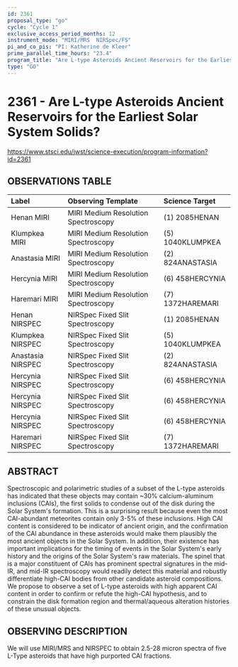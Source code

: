 ```yaml
---
id: 2361
proposal_type: "go"
cycle: "Cycle 1"
exclusive_access_period_months: 12
instrument_mode: "MIRI/MRS  NIRSpec/FS"
pi_and_co_pis: "PI: Katherine de Kleer"
prime_parallel_time_hours: "23.4"
program_title: "Are L-type Asteroids Ancient Reservoirs for the Earliest Solar System Solids?"
type: "GO"
---
```

# 2361 - Are L-type Asteroids Ancient Reservoirs for the Earliest Solar System Solids?
https://www.stsci.edu/jwst/science-execution/program-information?id=2361
## OBSERVATIONS TABLE
| Label                  | Observing Template                   | Science Target           |
| :--------------------- | :----------------------------------- | :----------------------- |
| Henan MIRI             | MIRI Medium Resolution Spectroscopy  | (1) 2085HENAN            |
| Klumpkea MIRI          | MIRI Medium Resolution Spectroscopy  | (5) 1040KLUMPKEA         |
| Anastasia MIRI         | MIRI Medium Resolution Spectroscopy  | (2) 824ANASTASIA         |
| Hercynia MIRI          | MIRI Medium Resolution Spectroscopy  | (6) 458HERCYNIA          |
| Haremari MIRI          | MIRI Medium Resolution Spectroscopy  | (7) 1372HAREMARI         |
| Henan NIRSPEC          | NIRSpec Fixed Slit Spectroscopy      | (1) 2085HENAN            |
| Klumpkea NIRSPEC       | NIRSpec Fixed Slit Spectroscopy      | (5) 1040KLUMPKEA         |
| Anastasia NIRSPEC      | NIRSpec Fixed Slit Spectroscopy      | (2) 824ANASTASIA         |
| Hercynia NIRSPEC       | NIRSpec Fixed Slit Spectroscopy      | (6) 458HERCYNIA          |
| Hercynia NIRSPEC       | NIRSpec Fixed Slit Spectroscopy      | (6) 458HERCYNIA          |
| Hercynia NIRSPEC       | NIRSpec Fixed Slit Spectroscopy      | (6) 458HERCYNIA          |
| Haremari NIRSPEC       | NIRSpec Fixed Slit Spectroscopy      | (7) 1372HAREMARI         |

## ABSTRACT

Spectroscopic and polarimetric studies of a subset of the L-type asteroids has indicated that these objects may contain ~30% calcium-aluminum inclusions (CAIs), the first solids to condense out of the disk during the Solar System's formation. This is a surprising result because even the most CAI-abundant meteorites contain only 3-5% of these inclusions. High CAI content is considered to be indicator of ancient origin, and the confirmation of the CAI abundance in these asteroids would make them plausibly the most ancient objects in the Solar System. In addition, their existence has important implications for the timing of events in the Solar System's early history and the origins of the Solar System's raw materials. The spinel that is a major constituent of CAIs has prominent spectral signatures in the mid-IR, and mid-IR spectroscopy would readily detect this material and robustly differentiate high-CAI bodies from other candidate asteroid compositions. We propose to observe a set of L-type asteroids with high apparent CAI content in order to confirm or refute the high-CAI hypothesis, and to constrain the disk formation region and thermal/aqueous alteration histories of these unusual objects.

## OBSERVING DESCRIPTION

We will use MIRI/MRS and NIRSPEC to obtain 2.5-28 micron spectra of five L-Type asteroids that have high purported CAI fractions.